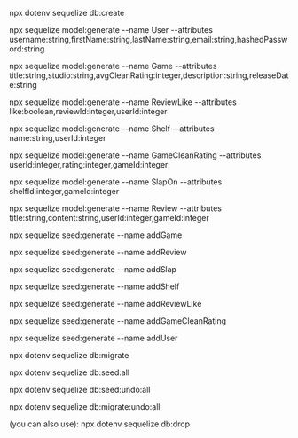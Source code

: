npx dotenv sequelize db:create

npx sequelize model:generate --name User --attributes username:string,firstName:string,lastName:string,email:string,hashedPassword:string

npx sequelize model:generate --name Game --attributes title:string,studio:string,avgCleanRating:integer,description:string,releaseDate:string

npx sequelize model:generate --name ReviewLike --attributes like:boolean,reviewId:integer,userId:integer

npx sequelize model:generate --name Shelf --attributes name:string,userId:integer

npx sequelize model:generate --name GameCleanRating --attributes userId:integer,rating:integer,gameId:integer

npx sequelize model:generate --name SlapOn --attributes shelfId:integer,gameId:integer

npx sequelize model:generate --name Review --attributes title:string,content:string,userId:integer,gameId:integer

npx sequelize seed:generate --name addGame

npx sequelize seed:generate --name addReview

npx sequelize seed:generate --name addSlap

npx sequelize seed:generate --name addShelf

npx sequelize seed:generate --name addReviewLike

npx sequelize seed:generate --name addGameCleanRating

npx sequelize seed:generate --name addUser

npx dotenv sequelize db:migrate

npx dotenv sequelize db:seed:all

npx dotenv sequelize db:seed:undo:all

npx dotenv sequelize db:migrate:undo:all

(you can also use):
npx dotenv sequelize db:drop
